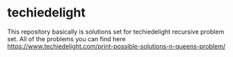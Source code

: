 # techiedelight

This repository basically is solutions set for techiedelight recursive problem set. All of the problems you can find here https://www.techiedelight.com/print-possible-solutions-n-queens-problem/
